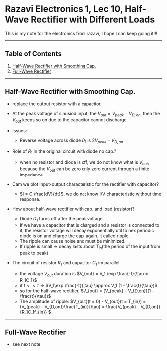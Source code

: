 # Razavi Electronics 1, Lec 10, Half-Wave Rectifier with Different Loads

This is my note for the electronics from razavi, I hope I can keep going it!!!

---

## Table of Contents

1. [Half-Wave Rectifier with Smoothing Cap.](#half-wave-rectifier-with-smoothing-cap)
2. [Full-Wave Rectifier](#full-wave-rectifier)



---
## Half-Wave Rectifier with Smoothing Cap.
+ replace the output resistor with a capacitor.
+ At the peak voltage of sinusiod input, the $V_{out} = V_{peak} - V_{D, on}$, then the $V_{out}$ keeps so on due to the capacitor cannot discharge.
+ Issues:
    + Reverse voltage across diode $D_1$ is $2V_{peak} - V_{ D,on}$
+  Role of ${R_1}$ in the original circuit with diode no cap.?
    + when no resistor and diode is off, we do not know what is $V_{out}$, because the $V_{out}$ can be zero only zero current through a finite impedance.
+ Cam we plot input-output characteristic for the rectifier with capacitor?
    + $I = C \frac{dV}{dt}$, we do not know I/V characteristic without time response.

+ How about half-wave rectifier with cap. and load (resistor)?
    + Diode $D_1$ turns off after the peak voltage.
    + If we have a capacitor that is charged and a resistor is connected to it, the resistor voltage will decay exponentially util to nex periodic diode is on and charge the cap. again. it called ripple.
    + The ripple can cause noise and must be minimized.
    + If ripple is small => decay lasts about $T_{in}$(the period of the input from peak to peak)

+ The circuit of resistor $R_1$ and capacitor $C_1$ im parallel
    + the voltage $V_{out}$ duration is $V_{out} = V_1 \exp \frac{-t}{\tau = R_1C_1}$
    + if $t << \tau$ => $V_1\exp \frac{-t}{\tau} \approx V_1 (1 - \frac{t}{\tau})$
    + so for the half-wave rectifier, $V_{out} = (V_{peak} - V_{D,on})(1 - \frac{t}{\tau})$
    + The amplitude of ripple: $V_{out}(t = 0) - V_{out}(t = T_{in}) = (V_{peak} - V_{D,on})\frac{T_{in}}{\tau} = \frac{V_{peak} - V_{D,on}}{R_1C_1f_{in}} $

  
---
## Full-Wave Rectifier
+ see next note








